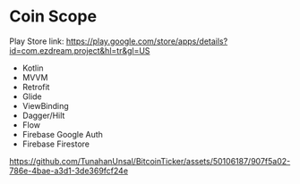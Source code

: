# Coin Scope

Play Store link: <https://play.google.com/store/apps/details?id=com.ezdream.project&hl=tr&gl=US>

* Kotlin 
* MVVM 
* Retrofit 
* Glide 
* ViewBinding 
* Dagger/Hilt 
* Flow 
* Firebase Google Auth 
* Firebase Firestore

https://github.com/TunahanUnsal/BitcoinTicker/assets/50106187/907f5a02-786e-4bae-a3d1-3de369fcf24e

